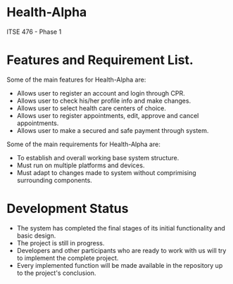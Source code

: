 # Health-Alpha
ITSE 476 - Phase 1

# Features and Requirement List.

Some of the main features for Health-Alpha are:<br>

* Allows user to register an account and login through CPR.
* Allows user to check his/her profile info and make changes.
* Allows user to select health care centers of choice.
* Allows user to register appointments, edit, approve and cancel appointments.
* Allows user to make a secured and safe payment through system.

Some of the main requirements for Health-Alpha are:<br>

* To establish and overall working base system structure.
* Must run on multiple platforms and devices.
* Must adapt to changes made to system without comprimising surrounding components.

# Development Status 
* The system has completed the final stages of its initial functionality and basic design. <br>
* The project is still in progress. <br>
* Developers and other participants who are ready to work with us will try to implement the complete project. <br>
* Every implemented function will be made available in the repository up to the project's conclusion. <br>
